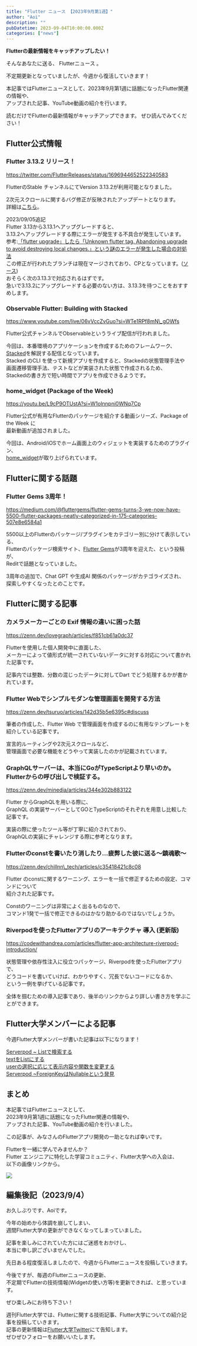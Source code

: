 ```yaml
---
title: "Flutter ニュース 【2023年9月第1週】"
author: "Aoi"
description: ""
pubDatetime: 2023-09-04T10:00:00.000Z
categories: ["news"]
---
```


**Flutterの最新情報をキャッチアップしたい！**

そんなあなたに送る、 Flutterニュース 。

不定期更新となっていましたが、今週から復活していきます！

本記事ではFlutterニュースとして、2023年9月第1週に話題になったFlutter関連の情報や、  
アップされた記事、YouTube動画の紹介を行います。

読むだけでFlutterの最新情報がキャッチアップできます。 ぜひ読んでみてください！

## Flutter公式情報

### Flutter 3.13.2 リリース！

https://twitter.com/FlutterReleases/status/1696944652522340583

FlutterのStable チャンネルにてVersion 3.13.2が利用可能となりました。

2次元スクロールに関するバグ修正が反映されたアップデートとなります。  
詳細は[こちら](https://twitter.com/FlutterReleases/status/1696944652522340583)。

2023/09/05追記  
Flutter 3.13から3.13.1へアップグレードすると、  
3.13.2へアップグレードする際にエラーが発生する不具合が発生しています。  
参考:[「flutter upgrade」したら「Unknown flutter tag. Abandoning upgrade to avoid destroying local changes.」という謎のエラーが発生した場合の対処法](https://minpro.net/unknown-flutter-tag-abandoning-upgrade-to-avoid-destroying-local-changes)  
この修正が行われたブランチは現在マージされており、CPとなっています。([ソース](https://github.com/flutter/flutter/issues/133819))  
おそらく次の3.13.3で対応されるはずです。  
急いで3.13.2にアップグレードする必要のない方は、3.13.3を待つことをおすすめします。

### Observable Flutter: Building with Stacked

https://www.youtube.com/live/06vVccZvGuo?si=WTe1RPf8mN\_gOWfs

Flutter公式チャンネルでObservable<Flutter>というライブ配信が行われました。

今回は、本番環境のアプリケーションを作成するためのフレームワーク、  
[Stacked](https://stacked.filledstacks.com/)を解説する配信となっています。  
Stacked のCLI を使って新規アプリを作成すると、Stackedの状態管理手法や  
画面遷移管理手法、テストなどが実装された状態で作成されるため、  
Stackedの書き方で短い時間でアプリを作成できるようです。

### home\_widget (Package of the Week)

https://youtu.be/L9cP9OTUstA?si=W1olnnpni0WNq7Cp

Flutter公式が有用なFlutterのパッケージを紹介する動画シリーズ、Package of the Week に  
最新動画が追加されました。

今回は、Android/iOSでホーム画面上のウィジェットを実装するためのプラグイン、  
[home\_widget](https://pub.dev/packages/home_widget)が取り上げられています。

## Flutterに関する話題

### Flutter Gems 3周年！

https://medium.com/@fluttergems/flutter-gems-turns-3-we-now-have-5500-flutter-packages-neatly-categorized-in-175-categories-507e8e6584a1

5500以上のFlutterのパッケージ/プラグインをカテゴリー別に分けて表示している、  
Flutterのパッケージ検索サイト、[Flutter Gems](https://fluttergems.dev/)が3周年を迎えた、という投稿が、  
Reditで話題となっていました。

3周年の追加で、Chat GPT や生成AI 関係のパッケージがカテゴライズされ、  
探索しやすくなったとのことです。

## Flutterに関する記事

### **カメラメーカーごとの Exif 情報の違いに困った話**

https://zenn.dev/lovegraph/articles/f851cb61a0dc37

Flutterを使用した個人開発中に直面した、  
メーカーによって値形式が統一されていないデータに対する対応について書かれた記事です。

記事内では整数、分数の混じったデータに対してDart でどう処理するかが書かれています。

### **Flutter Webでシンプルモダンな管理画面を開発する方法**

https://zenn.dev/tsuruo/articles/142d35b5e6395c#discuss

筆者の作成した、Flutter Web で管理画面を作成するのに有用なテンプレートを  
紹介している記事です。

宣言的ルーティングや2次元スクロールなど、  
管理画面で必要な機能をどうやって実装したのかが記載されています。

### **GraphQLサーバーは、本当にGoがTypeScriptより早いのか。Flutterからの呼び出しで検証する。**

https://zenn.dev/minedia/articles/344e302b883122

Flutter からGraphQLを用いる際に、  
GraphQL の実装サーバーとしてGOとTypeScriptのそれぞれを用意し比較した記事です。

実装の際に使ったツール等が丁寧に紹介されており、  
GraphQLの実装にチャレンジする際に参考となります。

### **Flutterのconstを書いたり消したり...疲弊した彼に送る〜鎮魂歌〜**

https://zenn.dev/chillnn\_tech/articles/c35418421c8c08

Flutter のconstに関するワーニング、エラーを一括で修正するための設定、コマンドについて  
紹介された記事です。

Constのワーニングは非常によく出るものなので、  
コマンド1発で一括で修正できるのはかなり助かるのではないでしょうか。

### Riverpodを使ったFlutterアプリのアーキテクチャ 導入 (更新版)

https://codewithandrea.com/articles/flutter-app-architecture-riverpod-introduction/

状態管理や依存性注入に役立つパッケージ、Riverpodを使ったFlutterアプリで、  
どうコードを書いていけば、わかりやすく、冗長でないコードになるか、  
という一例を挙げている記事です。

全体を掴むための導入記事であり、後半のリンクからより詳しい書き方を学ぶことができます。

## Flutter大学メンバーによる記事

今週Flutter大学メンバーが書いた記事は以下になります！

[Serverpod ~ Listで検索する](https://zenn.dev/flutteruniv_dev/articles/c09ccebe93bc6b)  
[textをListにする](https://zenn.dev/flutteruniv_dev/articles/37839a7212e2ef)  
[userの選択に応じて表示内容や関数を変更する](https://zenn.dev/flutteruniv_dev/articles/3cd727cc56d2f2)  
[Serverpod ~ForeignKeyはNullableという発見](https://zenn.dev/flutteruniv_dev/articles/0df41726f21b14)

## まとめ

本記事ではFlutterニュースとして、  
2023年9月第1週に話題になったFlutter関連の情報や、  
アップされた記事、YouTube動画の紹介を行いました。

この記事が、みなさんのFlutterアプリ開発の一助となれば幸いです。

Flutterを一緒に学んでみませんか？  
Flutter エンジニアに特化した学習コミュニティ、Flutter大学への入会は、  
以下の画像リンクから。

[![](https://blog.flutteruniv.com/wp-content/uploads/2022/07/Flutter大学バナー.png)](//flutteruniv.com)

## 編集後記（2023/9/4）

お久しぶりです、Aoiです。

今年の始めから体調を崩してしまい、  
週間Flutter大学の更新ができなくなってしまっていました。

記事を楽しみにされていた方にはご迷惑をおかけし、  
本当に申し訳ございませんでした。

先日ある程度復活しましたので、今週からFlutterニュースを投稿していきます。

今後ですが、毎週のFlutterニュースの更新、  
不定期でFlutterの技術情報(Widgetの使い方等)を更新できれば、と思っています。

ぜひ楽しみにお待ち下さい！

週刊Flutter大学では、Flutterに関する技術記事、Flutter大学についての紹介記事を投稿していきます。  
記事の更新情報は[Flutter大学Twitter](https://twitter.com/FlutterUniv)にて告知します。  
ぜひぜひフォローをお願いいたします。